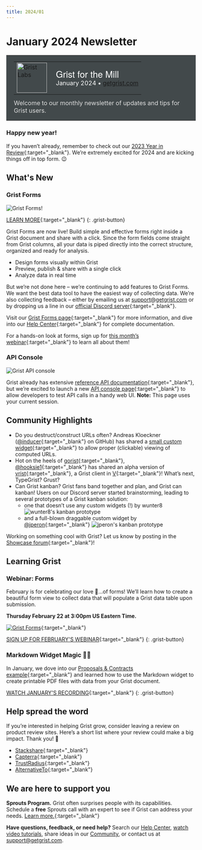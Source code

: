 ```yaml
---
title: 2024/01
---
```


# January 2024 Newsletter

<style>
  /* restore some poorly overridden defaults */
  .newsletter-header .table {
    background-color: initial;
    border: initial;
  }
  .newsletter-header .table > tbody > tr > td {
    padding: initial;
    border: initial;
    vertical-align: initial;
  }
  .newsletter-header img.header-img {
    padding: initial;
    max-width: initial;
    display: initial;
    padding: initial;
    line-height: initial;
    background-color: initial;
    border: initial;
    border-radius: initial;
    margin: initial;
  }

  /* copy newsletter styles, with a prefix for sufficient specificity */
  .newsletter-header .header {
    border: none;
    padding: 0;
    margin: 0;
  }
  .newsletter-header table > tbody > tr > td.header-image {
    width: 80px;
    padding-right: 16px;
  }
  .newsletter-header table > tbody > tr > td.header-text {
    background-color: #42494B;
    padding: 16px 20px;
  }
  .newsletter-header table.header-top {
    border: none;
    padding: 0;
    margin: 0;
    width: 100%;
  }
  .header-title {
    font-family: Helvetica Neue, Helvetica, Arial, sans-serif;
    font-size: 24px;
    line-height: 28px;
    color: #FFFFFF;
  }
  .header-month {
    color: #FFFFFF;
  }
  .header-welcome {
    margin-top: 12px;
    color: #FFFFFF;
  }
  .newsletter-summary {
    background-color: #e3fff5;
    margin: 0;
    padding: 10px;
  }
  .newsletter-summary-header {
    text-align: center;
    padding-bottom: 10px;
    border-bottom: 1px solid lightgrey;
  }
  .newsletter-summary ul {
    padding-left: 20px;
  }
  .newsletter-summary li {
    margin-bottom: 10px;
  }
  .newsletter-summary li p {
    margin: 0px
  }
</style>
<div class="newsletter-header">
<table class="header" cellpadding="0" cellspacing="0" border="0"><tr>
  <td class="header-text">
    <table class="header-top"><tr>
      <td class="header-image">
        <a href="https://www.getgrist.com">
          <img class="header-img" src="/images/newsletters/grist-labs.png" width="80" height="80" alt="Grist Labs" border="0">
        </a>
      </td>
      <td class="header-top-text">
        <div class="header-title">Grist for the Mill</div>
        <div class="header-month">January 2024
          &#8226; <a href="https://www.getgrist.com/">getgrist.com</a></div>
      </td>
    </tr></table>
    <div class="header-welcome" style="color: #e0e0e0;">
      Welcome to our monthly newsletter of updates and tips for Grist users.
    </div>
  </td>
</tr></table>
</div>

### Happy new year! 
If you haven’t already, remember to check out our [2023 Year in Review](https://www.getgrist.com/blog/grist-2023-year-in-review/){:target="\_blank"}. We’re extremely excited for 2024 and are kicking things off in top form. 😉

## What's New

### Grist Forms

![Grist Forms!](../images/newsletters/2024-01/forms-reel2.gif)

[LEARN MORE](https://www.getgrist.com/forms/){:target="\_blank"}
{: .grist-button}

Grist Forms are now live! Build simple and effective forms right inside a Grist document and share with a click. Since the form fields come straight from Grist columns, all your data is piped directly into the correct structure, organized and ready for analysis.

* Design forms visually within Grist
* Preview, publish & share with a single click
* Analyze data in real time

But we’re not done here – we’re continuing to add features to Grist Forms. We want the best data tool to have the easiest way of collecting data. We’re also collecting feedback – either by emailing us at support@getgrist.com or by dropping us a line in our [official Discord server](https://discord.com/invite/MYKpYQ3fbP){:target="\_blank"}.

Visit our [Grist Forms page](https://www.getgrist.com/forms/){:target="\_blank"} for more information, and dive into our [Help Center](https://support.getgrist.com/widget-form/){:target="\_blank"} for complete documentation.

For a hands-on look at forms, sign up for [this month’s webinar](https://www.getgrist.com/webinars/form-widget/?utm_source=support-newsletter&utm_medium=internal&utm_campaign=build-webinar&utm_term=february-2024){:target="\_blank"} to learn all about them!

### API Console

![Grist API console](../images/newsletters/2024-01/api-console.png)

Grist already has extensive [reference API documentation](https://support.getgrist.com/api/#section/Authentication){:target="\_blank"}, but we’re excited to launch a new [API console page](https://gristlabs.getgrist.com/apiconsole){:target="\_blank"} to allow developers to test API calls in a handy web UI. **Note:** This page uses your current session.

## Community Highlights

* Do you destruct/construct URLs often? Andreas Kloeckner ([@inducer](https://github.com/inducer){:target="\_blank"} on GitHub) has shared a [small custom widget](https://community.getgrist.com/t/widget-to-show-a-computed-url/3976){:target="\_blank"} to allow proper (clickable) viewing of computed URLs. 
* Hot on the heels of [gorist](https://github.com/CoverWhale/gorist){:target="\_blank"}, [@hooksie1](https://github.com/hooksie1){:target="\_blank"} has shared an alpha version of [vrist](https://github.com/SencilloDev/vrist){:target="\_blank"}, a Grist client in [V](https://vlang.io/){:target="\_blank"}! What’s next, TypeGrist? Grust?
* Can Grist kanban? Grist fans band together and plan, and Grist can kanban! Users on our Discord server started brainstorming, leading to several prototypes of a Grist kanban solution:
    - one that doesn’t use any custom widgets (!) by wunter8
![wunter8's kanban prototype](../images/newsletters/2024-01/kanban-native.png)
    - and a full-blown draggable custom widget by [@jperon](https://github.com/jperon){:target="\_blank"}
![jperon's kanban prototype](../images/newsletters/2024-01/kanban-widget.gif)

Working on something cool with Grist? Let us know by posting in the [Showcase forum](https://community.getgrist.com/c/showcase/8){:target="\_blank"}!

## Learning Grist

### Webinar: Forms

February is for celebrating our love 💖…of forms! We’ll learn how to create a beautiful form view to collect data that will populate a Grist data table upon submission.

**Thursday February 22 at 3:00pm US Eastern Time.**

[![Grist Forms](../images/newsletters/2024-01/webinar-forms.png)](https://www.getgrist.com/webinars/form-widget/?utm_source=support-newsletter&utm_medium=internal&utm_campaign=build-webinar&utm_term=february-2024){:target="\_blank"}

[SIGN UP FOR FEBRUARY'S WEBINAR](https://www.getgrist.com/webinars/form-widget/?utm_source=support-newsletter&utm_medium=internal&utm_campaign=build-webinar&utm_term=february-2024){:target="\_blank"}
{: .grist-button}

### Markdown Widget Magic 🧙‍♂️

In January, we dove into our [Proposals & Contracts example](https://support.getgrist.com/examples/2023-07-proposals-contracts/){:target="\_blank"} and learned how to use the Markdown widget to create printable PDF files with data from your Grist document.

[WATCH JANUARY'S RECORDING](https://www.getgrist.com/webinars/markdown-widget-magic/){:target="\_blank"}
{: .grist-button}

## Help spread the word
If you’re interested in helping Grist grow, consider leaving a review on product review sites. Here’s a short list where your review could make a big impact. Thank you! 🙏

* [Stackshare](https://stackshare.io/getgrist){:target="\_blank"}
* [Capterra](https://www.capterra.com/p/232821/Grist/){:target="\_blank"}
* [TrustRadius](https://www.trustradius.com/products/grist/){:target="\_blank"}
* [AlternativeTo](https://alternativeto.net/software/grist/about/){:target="\_blank"}

## We are here to support you

**Sprouts Program.** Grist often surprises people with its capabilities. Schedule a **free** Sprouts call with an expert to see if Grist can address your needs. [Learn more.](https://www.getgrist.com/sprouts-program/){:target="\_blank"}

**Have questions, feedback, or need help?** Search our [Help Center](../index.md), [watch video
tutorials](https://www.youtube.com/channel/UCx0ioQrrC-bIrkmZ7ZULr0g/playlists), share ideas in our
[Community](https://community.getgrist.com), or contact us at <support@getgrist.com>.
